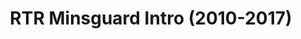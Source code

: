 ---
layout: entry
title: RTR Minsguard Intro (2010-2017)
organization: RTR
usagedate: 2010-2017
language: rt
fulltitle: RTR Minsguard Intro (2010-2017)
watermark: RTR
---